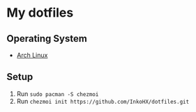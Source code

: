 # My dotfiles

## Operating System

- [Arch Linux](https://archlinux.org)

## Setup

1. Run `sudo pacman -S chezmoi`
1. Run `chezmoi init https://github.com/InkoHX/dotfiles.git`
